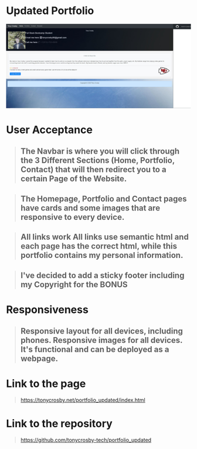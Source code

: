 # Updated Portfolio

<a href="http://tonycrosby.net/02_CSS_Bootstrap"><img src="./assets/portfolio-updated.jpg" title="Website" alt="Website"></a>


# User Acceptance 

> ## The Navbar is where you will click through the 3 Different Sections (Home, Portfolio, Contact) that will then redirect you to a certain Page of the Website.

> ## The Homepage, Portfolio and Contact pages have cards and some images that are responsive to every device.

> ## All links work All links use semantic html and each page has the correct html, while this portfolio contains my personal information.

> ## I've decided to add a sticky footer including my Copyright for the **BONUS**

# Responsiveness

> ## Responsive layout for all devices, including phones. Responsive images for all devices. It's functional and can be deployed as a webpage.

# Link to the page

> https://tonycrosby.net/portfolio_updated/index.html

# Link to the repository

> https://github.com/tonycrosby-tech/portfolio_updated